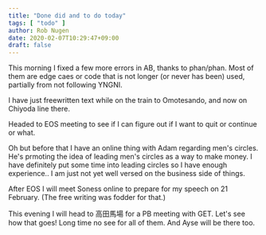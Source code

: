 ```yaml
---
title: "Done did and to do today"
tags: [ "todo" ]
author: Rob Nugen
date: 2020-02-07T10:29:47+09:00
draft: false
---
```


This morning I fixed a few more errors in AB, thanks to phan/phan.
Most of them are edge caes or code that is not longer (or never has
been) used, partially from not following YNGNI.

I have just freewritten text while on the train to Omotesando, and now
on Chiyoda line there.

Headed to EOS meeting to see if I can figure out if I want to quit or
continue or what.

Oh but before that I have an online thing with Adam regarding men's
circles.  He's prmoting the idea of leading men's circles as a way to
make money.  I have definitely put some time into leading circles so I
have enough experience.. I am just not yet well versed on the business
side of things.

After EOS I will meet Soness online to prepare for my speech on 21
February.  (The free writing was fodder for that.)

This evening I will head to 高田馬場 for a PB meeting with GET.  Let's
see how that goes!  Long time no see for all of them.  And Ayse will
be there too.

